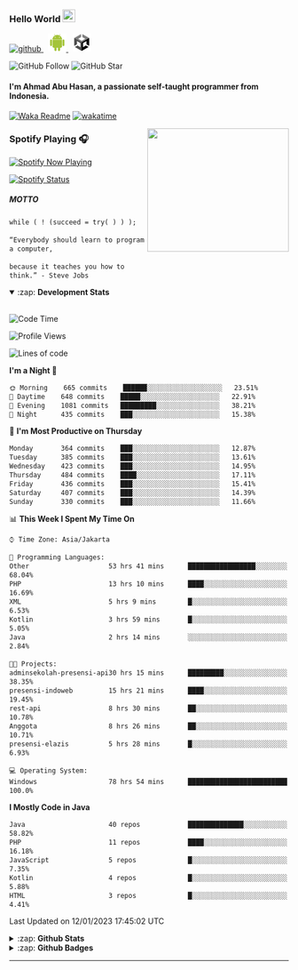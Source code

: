 ### Hello World <img src="https://github.com/eby8zevin/eby8zevin/blob/main/assets/Hi.gif"  width="23" height="23">

<p align="left">
  <a href="https://github.com/eby8zevin" target="_blank">
    <img src="https://github.com/eby8zevin/eby8zevin/blob/main/assets/GitHub.png" alt="github" width="33" height="33"/>
  </a>
  &nbsp;
  <a href="https://github.com/eby8zevin/QRBarcode" target="_blank">
    <img src="https://raw.githubusercontent.com/devicons/devicon/master/icons/android/android-plain.svg" alt="android" width="33" height="33"/>
  </a>
  &nbsp;
  <a href="https://github.com/eby8zevin/unity-ARMarker" target="_blank">
    <img src="https://raw.githubusercontent.com/devicons/devicon/master/icons/unity/unity-original.svg" alt="unity" width="33" height="33"/>
  </a>
</p>

![GitHub Follow](https://img.shields.io/github/followers/eby8zevin.svg?style=social&label=Follow)
![GitHub Star](https://img.shields.io/github/stars/eby8zevin?affiliations=OWNER%2CCOLLABORATOR&style=social&label=Star)

#### I'm Ahmad Abu Hasan, a passionate self-taught programmer from Indonesia.

[![Waka Readme](https://github.com/eby8zevin/eby8zevin/actions/workflows/anmol098.yml/badge.svg)](https://github.com/eby8zevin/eby8zevin/actions/workflows/anmol098.yml)
[![wakatime](https://wakatime.com/badge/user/bbcd646f-1daf-4865-a20e-46d4c803e6f8.svg)](https://wakatime.com/@bbcd646f-1daf-4865-a20e-46d4c803e6f8)

<img src="https://github.com/eby8zevin/eby8zevin/blob/main/assets/Octocat.png" width="255" height="222" align='right'>

### Spotify Playing 🎧

[<img src="https://spotify-now-playing-ahmadabuhasan.vercel.app/api/spotify-playing" alt="Spotify Now Playing" width="350" />](https://open.spotify.com/user/gr3y7pr12w9ol2dy2ccdb10e7)

[<img src="https://readme-spotify-status-ahmadabuhasan.vercel.app/api/run-spotify-status" alt="Spotify Status" width="350" />](https://open.spotify.com/user/gr3y7pr12w9ol2dy2ccdb10e7)

##### MOTTO

```
while ( ! (succeed = try( ) ) );

“Everybody should learn to program a computer,

because it teaches you how to think.” - Steve Jobs
```

<details open>
  <summary> :zap: <b>Development Stats</b> </summary>
<br/>

<!--START_SECTION:waka-->
![Code Time](http://img.shields.io/badge/Code%20Time-2%2C454%20hrs%2034%20mins-blue)

![Profile Views](http://img.shields.io/badge/Profile%20Views-3-blue)

![Lines of code](https://img.shields.io/badge/From%20Hello%20World%20I%27ve%20Written-239%20Thousand%20lines%20of%20code-blue)

**I'm a Night 🦉** 

```text
🌞 Morning    665 commits    ██████░░░░░░░░░░░░░░░░░░░   23.51% 
🌆 Daytime    648 commits    █████░░░░░░░░░░░░░░░░░░░░   22.91% 
🌃 Evening    1081 commits   █████████░░░░░░░░░░░░░░░░   38.21% 
🌙 Night      435 commits    ███░░░░░░░░░░░░░░░░░░░░░░   15.38%

```
📅 **I'm Most Productive on Thursday** 

```text
Monday       364 commits    ███░░░░░░░░░░░░░░░░░░░░░░   12.87% 
Tuesday      385 commits    ███░░░░░░░░░░░░░░░░░░░░░░   13.61% 
Wednesday    423 commits    ███░░░░░░░░░░░░░░░░░░░░░░   14.95% 
Thursday     484 commits    ████░░░░░░░░░░░░░░░░░░░░░   17.11% 
Friday       436 commits    ███░░░░░░░░░░░░░░░░░░░░░░   15.41% 
Saturday     407 commits    ███░░░░░░░░░░░░░░░░░░░░░░   14.39% 
Sunday       330 commits    ███░░░░░░░░░░░░░░░░░░░░░░   11.66%

```


📊 **This Week I Spent My Time On** 

```text
⌚︎ Time Zone: Asia/Jakarta

💬 Programming Languages: 
Other                    53 hrs 41 mins      █████████████████░░░░░░░░   68.04% 
PHP                      13 hrs 10 mins      ████░░░░░░░░░░░░░░░░░░░░░   16.69% 
XML                      5 hrs 9 mins        █░░░░░░░░░░░░░░░░░░░░░░░░   6.53% 
Kotlin                   3 hrs 59 mins       █░░░░░░░░░░░░░░░░░░░░░░░░   5.05% 
Java                     2 hrs 14 mins       ░░░░░░░░░░░░░░░░░░░░░░░░░   2.84%

🐱‍💻 Projects: 
adminsekolah-presensi-api30 hrs 15 mins      █████████░░░░░░░░░░░░░░░░   38.35% 
presensi-indoweb         15 hrs 21 mins      ████░░░░░░░░░░░░░░░░░░░░░   19.45% 
rest-api                 8 hrs 30 mins       ██░░░░░░░░░░░░░░░░░░░░░░░   10.78% 
Anggota                  8 hrs 26 mins       ██░░░░░░░░░░░░░░░░░░░░░░░   10.71% 
presensi-elazis          5 hrs 28 mins       █░░░░░░░░░░░░░░░░░░░░░░░░   6.93%

💻 Operating System: 
Windows                  78 hrs 54 mins      █████████████████████████   100.0%

```

**I Mostly Code in Java** 

```text
Java                     40 repos            ██████████████░░░░░░░░░░░   58.82% 
PHP                      11 repos            ████░░░░░░░░░░░░░░░░░░░░░   16.18% 
JavaScript               5 repos             █░░░░░░░░░░░░░░░░░░░░░░░░   7.35% 
Kotlin                   4 repos             █░░░░░░░░░░░░░░░░░░░░░░░░   5.88% 
HTML                     3 repos             █░░░░░░░░░░░░░░░░░░░░░░░░   4.41%

```



 Last Updated on 12/01/2023 17:45:02 UTC
<!--END_SECTION:waka-->

</details>

<details>
  <summary> :zap: <b>Github Stats</b> </summary>
<p align="center">:heart:</p>
<p align="center"><a href="https://github.com/eby8zevin">
  <img src="https://github-readme-stats.vercel.app/api?username=eby8zevin&show_icons=true&theme=dark&line_height=20">
  <img src="https://github-readme-stats.vercel.app/api/top-langs/?username=eby8zevin&layout=compact&theme=dark">
</a></p>
<p align="center">
  <a href="https://github.com/eby8zevin">
    <img src="https://github-readme-streak-stats.herokuapp.com/?user=eby8zevin&theme=dark"/>
  </a>
</p>
</details>

<details>
  <summary> :zap: <b>Github Badges</b> </summary>
  <br>
  <a href='https://archiveprogram.github.com/'><img src='https://raw.githubusercontent.com/acervenky/animated-github-badges/master/assets/acbadge.gif' width='40' height='40'></a> 
  <a href='https://docs.github.com/en/developers'><img src='https://raw.githubusercontent.com/acervenky/animated-github-badges/master/assets/devbadge.gif' width='40' height='40'></a> 
  <a href='https://github.com/pricing'><img src='https://raw.githubusercontent.com/acervenky/animated-github-badges/master/assets/pro.gif' width='40' height='40'></a> 
  <a href='https://stars.github.com/'><img src='https://raw.githubusercontent.com/acervenky/animated-github-badges/master/assets/starbadge.gif' width='35' height='35'></a> 
  <a href='https://docs.github.com/en/github/supporting-the-open-source-community-with-github-sponsors'><img src='https://raw.githubusercontent.com/acervenky/animated-github-badges/master/assets/sponsorbadge.gif' width='35' height='35'></a>
</details>

---
